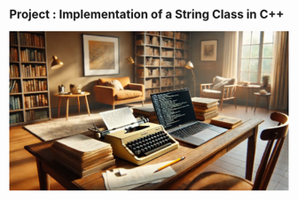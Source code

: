 ## Project : Implementation of a String Class in C++ 

<p>
  <img src="Media.xcassets/custom-string-image.imageset/custom-string-image.png" />
</p>

